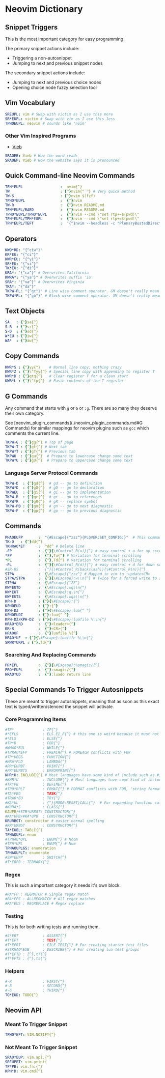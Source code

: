 # Neovim Dictionary

## Snippet Triggers

This is the most important category for easy programming.

The primary snippet actions include:

- Triggering a non-autosnippet
- Jumping to next and previous snippet nodes

The secondary snippet actions include:

- Jumping to next and previous choice nodes
- Opening choice node fuzzy selection tool

## Vim Vocabulary

```yaml
SREUPL: vim # Swap with victim as I use this more
SR*EUPL: victim # Swap with vim as I use this less
TPHOEUPL: neovim # sounds like 'noim'
```

### Other Vim Inspired Programs

- [Vieb](https://vieb.dev/)

```yaml
SRAOEB: Vieb # How the word reads
SRAOEP: Vieb # How the website says it is pronounced
```

## Quick Command-line Neovim Commands

```yaml
TPH*EUPL                 :  nvim{^}
TW                       : {^}nvim{^ ^} # Very quick method
TW-S                     : {^}nvim $(fzf)
TPHO*EUPL                :  {^}nvim
TW-R                     :  {^}nvim README.md
TPH*EUPL/RAED            :  {^}nvim README.md
TPHO*EUPL/TPHO*EUPL      :  {^}nvim --cmd \"set rtp+=$(pwd)\"
TPH*EUPL/TPH*EUPL        :  {^}nvim --cmd \"set rtp+=$(pwd)\"
TPH*EUPL/TEFT            :  '{^}nvim --headless -c "PlenaryBustedDirectory ."'
```

## Operators

```yaml
KWO*RD: "{^ciw^}"
KR*EU: "{^ci^}"
KWR*EU: "{^yi^}"
SR*EU: "{^vi^}"
TK*EU: "{^di^}"
KRA*: "{^ca^}" # Overwrites California
KWRA*: "{^ya^}" # Overwrites suffix 'ia'
SRA*: "{^va^}" # Overwrites Virginia
TKA*: "{^da^}"
TKPW-PL: "{^gc^}" # Line wise comment operator. GM doesn't really mean anything.
TKPW*PL: "{^gb^}" # Block wise comment operator. GM doesn't really mean anything.
```

## Text Objects

```yaml
SA   : {^}sa{^}
S-R  : {^}sr{^}
S-D  : {^}sd{^}
W*EU : {^}iw{^}
WA*  : {^}aw{^}
```

## Copy Commands

```yaml
KWR*S : {^}yy{^}    # Normal line copy, nothing crazy
KWR*Z : {^}\"Tyy{^} # Special line copy with appending to register T
KWR*D : {^}qtq{^}   # Clear register T for a clean start
KWR*L : {^}\"tp{^}  # Paste contents of the T register
```

## G Commands

Any command that starts with `g` or `G` or `:g`.
There are so many they deserve their own category.

See [neovim_plugin_commands](./neovim_plugin_commands.md#G Commands)
for similar mappings for neovim plugins such as `gcc` which comments the current
line.

```yaml
TKPW-G : {^}gg{^} # Top of page
TKPW-T : {^}gt{^} # Next tab
TKPW*T : {^}gT{^} # Previous tab
TKPWU  : {^}gu{^}  # Prepare to lowercase change some text
TKPW*U : {^}gU{^}  # Prepare to uppercase change some text
```

### Language Server Protocol Commands

```yaml
TKPW-D  : {^}gd{^}  # gd -- go to definition
TKPW*D  : {^}gD{^}  # gD -- go to declaration
TKPWEU  : {^}gi{^}  # gi -- go to implementation
TKPW-R  : {^}gr{^}  # gr -- go to references
TKPW*R  : {^}gR{^}  # gR -- replace symbol
TKPW-PB : {^}gn{^}  # gn -- go to next diagnostic
TKPW-P  : {^}gp{^}  # gp -- go to previous diagnostic
```

## Commands

```yaml
PHAOEUFP       :  "{#Escape}{^zzz^}{PLOVER:SET_CONFIG:}"  # This command is will save my file in vim and reload Plover
TK-D   : {^}dd{^}
TKHRAO*ET      :  ^dd^ # Delete line
-FP            :  {^}{\#Control_R(u)}{^} # easy control + u for up scroll
*FP            :  {^},Tu{^} # Variation for terminal scrolling
*PL            :  {^},Td{^} # Variation for terminal scrolling
-PL            :  {^}{\#Control_R(d)}{^} # easy control + d for down scroll
#SR-RS         :  {^}{\#Control_R(backslash)}{\#Control_R(n)}{^}
STPA           :  {\#Escape}{^zzz^} # Mapped in vim to :update<CR>
STPA/STPA      :  {^}{\#Escape}:w\\n{^} # Twice for a forced write to single file
STPHA          :  {\#Escape}{^ZZ^}
KW*EUTD        :  {\#Escape}:wq\\n{^}
KW*EUT         :  {\#Escape}:q\\n{^}
KW*EUTS        :  {\#Escape}:wqa\\n{^}
KPH-D          : {^}{\#Escape}:{^}
KPHOEUD        : {^}:{^}
KPH-DZ         : {^}{\#Escape}:lua{^ ^}
KPHOEUDZ       : {^}:lua{^ ^}
KPH-DZ/KPH-DZ  : {^}{\#Escape}:luafile %\\n{^}
HRAO*ERD       :  {^}<leader>{^}
KR-R           :  {^}<CR>{^}
HRAOUF         :  {^}luafile %{^}
HRAO*UF  : {^}{\#Escape}:luafile %\\n{^}
SKWR*URPL : {^},fd{^}
```

### Searching And Replacing Commands

```yaml
PR*EPL         :  {^}{\#Escape}:%smagic/{^}
PRO*EUPL       :  {^}:smagic/{^}
HRAO*UD        :  {^}:luado return line
```

## Special Commands To Trigger Autosnippets

These are meant to trigger autosnippets, meaning that as soon as this exact text
is typed/written/stenoed the snippet will activate.

### Core Programming Items

```yaml
#TP*             : IF{^}
#*EFLS           : ELS_EI_F{^} # this one is weird because it must not contain the words "else" or "if" or it'll trigger over snippets
#*ELS            : ELSE{^}
#TP*R            : FOR{^}
#WHAO*EUL        : WHILE{^}
#TPRAO*EFP       : FREACH{^} # FOREACH conflicts with FOR
#TP*UBGS         : FUNCTION{^}
#HRA*PLD         : LAMBDA{^}
#PR*EUPBT        : PRINT{^}
#PR*EUPBTS       : ERRORPRINT{^}
KHR*U: INCLUDE{^} # Most languages have some kind of include such as #include, using, open, import etc.
#KHR*U           : INCLUDE{^} # Most languages have some kind of include such as #include, using, open, import etc.
#TK*PB           : DEFINE{^}
#TPO*RPLT        : FRMAT{^} # FORMAT conflicts with FOR, 'string format' is also used and is sometimes more memorable
#TA*FBG          : TASK{^}
#TRAO*EU         : TRY{^}
#KA*UL           : {^}{MODE:RESET}CALL{^}  # For expanding function calls
#KHRA*S          : CLASS{^}
KAUPB/#STR*URBGT: CONSTRUCTOR{^}
#KA*UPB/#KA*UPB  : CONSTRUCTOR{^}
KRURBGT: constructor # easier normal spelling
#KR*URBGT        : CONSTRUCTOR{^}
TA*EUBL: TABLE{^}
TPHAOUPL: enum
#TPHAO*UPL       : ENUM{^} # Noom
#TPH*UPL         : ENUM{^} # Num
TPHAOUPLGS: enumeration
TPHAOUPLT: enumerate
#SW*EUFP         : SWITCH{^}
#T*ERPB : TERNARY{^}
```

### Regex

This is such a important category it needs it's own block.

```yaml
#RA*FP : REGMATCH # Single regex match
#RA*FPS : ALLREGMATCH # All regex matches
#RA*EUS : REGREPLACE # Regex replace
```

### Testing

This is for both writing tests and running them.

```yaml
#S*ERT           : ASSERT{^}
#T*EFT           : TEST{^}
#T*EFRT          : FILE_TEST{^} # For creating starter test files
#STKRAO*EUB      : DESCRIBE{^} # For creating lua test groups
#T*EFTD : {^},tT{^}
#T*EFTS : {^},ts{^}
```

### Helpers

```yaml
#-R              : FIRST{^}
#-B              : SECOND{^}
#-G              : THIRD{^}
TO*EUD: TODO{^}
```

## Neovim API

### Meant To Trigger Snippet

```yaml
TPHO*EFT: VIM.NOTIFY{^}
```

### Not Meant To Trigger Snippet

```yaml
SRAO*EUP: vim.api.{^}
SREUPBT: vim.print(
TP*PB: vim.fn.{^}
KPH*D: vim.cmd{^}
```
